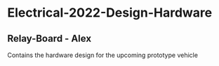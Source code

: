 # Electrical-2022-Design-Hardware
## Relay-Board - Alex
Contains the hardware design for the upcoming prototype vehicle
